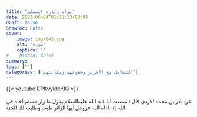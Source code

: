 ```yaml
---
title: "ثواب زيارة المسلم"
date: 2023-06-04T01:21:13+03:00
draft: false
ShowToc: False
cover:
    image: img/043.jpg
    alt: 'صورة'
    caption: ''
#    hidden: false
summary: 
tags: [""]
categories: ["التعامل مع الآخرين وحقوقهم ومكانتهم"]
---
```

{{< youtube DPKvyldbKlQ >}}  
 <br>
عن بكر بن محمد الأزدي قال : سمعت أبا
عبد الله عليه‌السلام يقول ما زار مسلم أخاه في الله إلا ناداه الله عزوجل أيها
الزائر طبت وطابت لك الجنة.


